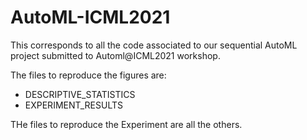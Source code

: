 # AutoML-ICML2021

This corresponds to all the code associated to our sequential AutoML project submitted to Automl@ICML2021 workshop.

The files to reproduce the figures are:
- DESCRIPTIVE_STATISTICS
- EXPERIMENT_RESULTS

THe files to reproduce the Experiment are all the others.
